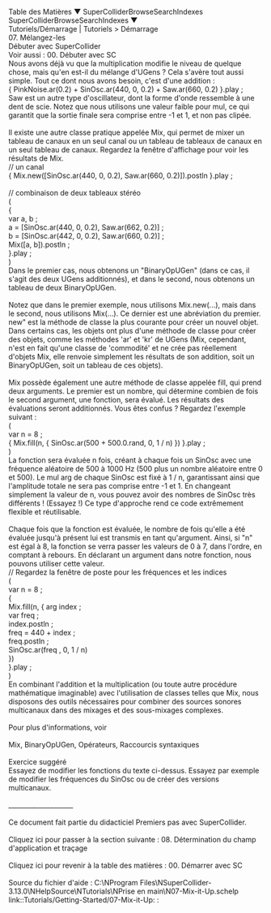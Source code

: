 Table des Matières ▼ SuperColliderBrowseSearchIndexes\
SuperColliderBrowseSearchIndexes ▼\
Tutoriels/Démarrage \| Tutoriels \> Démarrage\
07. Mélangez-les\
Débuter avec SuperCollider\
Voir aussi : 00. Débuter avec SC\
Nous avons déjà vu que la multiplication modifie le niveau de quelque
chose, mais qu\'en est-il du mélange d\'UGens ? Cela s\'avère tout aussi
simple. Tout ce dont nous avons besoin, c\'est d\'une addition :\
{ PinkNoise.ar(0.2) + SinOsc.ar(440, 0, 0.2) + Saw.ar(660, 0.2) }.play
;\
Saw est un autre type d\'oscillateur, dont la forme d\'onde ressemble à
une dent de scie. Notez que nous utilisons une valeur faible pour mul,
ce qui garantit que la sortie finale sera comprise entre -1 et 1, et non
pas clipée.\
\
Il existe une autre classe pratique appelée Mix, qui permet de mixer un
tableau de canaux en un seul canal ou un tableau de tableaux de canaux
en un seul tableau de canaux. Regardez la fenêtre d\'affichage pour voir
les résultats de Mix.\
// un canal\
{ Mix.new(\[SinOsc.ar(440, 0, 0.2), Saw.ar(660, 0.2)\]).postln }.play ;\
\
// combinaison de deux tableaux stéréo\
(\
{\
var a, b ;\
a = \[SinOsc.ar(440, 0, 0.2), Saw.ar(662, 0.2)\] ;\
b = \[SinOsc.ar(442, 0, 0.2), Saw.ar(660, 0.2)\] ;\
Mix(\[a, b\]).postln ;\
}.play ;\
)\
Dans le premier cas, nous obtenons un \"BinaryOpUGen\" (dans ce cas, il
s\'agit des deux UGens additionnés), et dans le second, nous obtenons un
tableau de deux BinaryOpUGen.\
\
Notez que dans le premier exemple, nous utilisons Mix.new(\...), mais
dans le second, nous utilisons Mix(\...). Ce dernier est une abréviation
du premier. new\" est la méthode de classe la plus courante pour créer
un nouvel objet. Dans certains cas, les objets ont plus d\'une méthode
de classe pour créer des objets, comme les méthodes \'ar\' et \'kr\' de
UGens (Mix, cependant, n\'est en fait qu\'une classe de \'commodité\' et
ne crée pas réellement d\'objets Mix, elle renvoie simplement les
résultats de son addition, soit un BinaryOpUGen, soit un tableau de ces
objets).\
\
Mix possède également une autre méthode de classe appelée fill, qui
prend deux arguments. Le premier est un nombre, qui détermine combien de
fois le second argument, une fonction, sera évalué. Les résultats des
évaluations seront additionnés. Vous êtes confus ? Regardez l\'exemple
suivant :\
(\
var n = 8 ;\
{ Mix.fill(n, { SinOsc.ar(500 + 500.0.rand, 0, 1 / n) }) }.play ;\
)\
La fonction sera évaluée n fois, créant à chaque fois un SinOsc avec une
fréquence aléatoire de 500 à 1000 Hz (500 plus un nombre aléatoire entre
0 et 500). Le mul arg de chaque SinOsc est fixé à 1 / n, garantissant
ainsi que l\'amplitude totale ne sera pas comprise entre -1 et 1. En
changeant simplement la valeur de n, vous pouvez avoir des nombres de
SinOsc très différents ! (Essayez !) Ce type d\'approche rend ce code
extrêmement flexible et réutilisable.\
\
Chaque fois que la fonction est évaluée, le nombre de fois qu\'elle a
été évaluée jusqu\'à présent lui est transmis en tant qu\'argument.
Ainsi, si \"n\" est égal à 8, la fonction se verra passer les valeurs de
0 à 7, dans l\'ordre, en comptant à rebours. En déclarant un argument
dans notre fonction, nous pouvons utiliser cette valeur.\
// Regardez la fenêtre de poste pour les fréquences et les indices\
(\
var n = 8 ;\
{\
Mix.fill(n, { arg index ;\
var freq ;\
index.postln ;\
freq = 440 + index ;\
freq.postln ;\
SinOsc.ar(freq , 0, 1 / n)\
})\
}.play ;\
)\
En combinant l\'addition et la multiplication (ou toute autre procédure
mathématique imaginable) avec l\'utilisation de classes telles que Mix,
nous disposons des outils nécessaires pour combiner des sources sonores
multicanaux dans des mixages et des sous-mixages complexes.\
\
Pour plus d\'informations, voir\
\
Mix, BinaryOpUGen, Opérateurs, Raccourcis syntaxiques\
\
Exercice suggéré\
Essayez de modifier les fonctions du texte ci-dessus. Essayez par
exemple de modifier les fréquences du SinOsc ou de créer des versions
multicanaux.\
\
\_\_\_\_\_\_\_\_\_\_\_\_\_\_\_\_\_\_\_\_\
\
Ce document fait partie du didacticiel Premiers pas avec SuperCollider.\
\
Cliquez ici pour passer à la section suivante : 08. Détermination du
champ d\'application et traçage\
\
Cliquez ici pour revenir à la table des matières : 00. Démarrer avec SC\
\
Source du fichier d\'aide : C:\\NProgram
Files\\NSuperCollider-3.13.0\\NHelpSource\\NTutorials\\NPrise en
main\\N07-Mix-it-Up.schelp\
link::Tutorials/Getting-Started/07-Mix-it-Up: :
